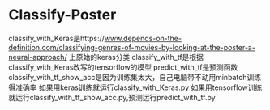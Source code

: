 # Classify-Poster
classify_with_Keras是https://www.depends-on-the-definition.com/classifying-genres-of-movies-by-looking-at-the-poster-a-neural-approach/
  上原始的keras分类
classify_with_tf是根据classify_with_Keras改写的tensorflow的模型
predict_with_tf是预测函数
classify_with_tf_show_acc是因为训练集太大，自己电脑带不动用minbatch训练得准确率
如果用keras训练就运行classify_with_Keras.py
如果用tensorflow训练就运行classify_with_tf_show_acc.py,预测运行predict_with_tf.py
